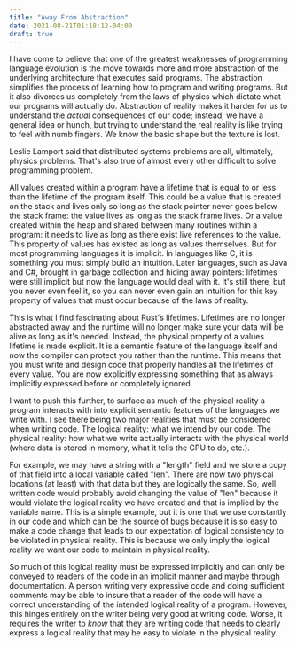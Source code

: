 ```yaml
---
title: "Away From Abstraction"
date: 2021-08-21T01:18:12-04:00
draft: true
---
```


I have come to believe that one of the greatest weaknesses of programming language evolution is the
move towards more and more abstraction of the underlying architecture that executes said programs.
The abstraction simplifies the process of learning how to program and writing programs. But it also
divorces us completely from the laws of physics which dictate what our programs will actually do.
Abstraction of reality makes it harder for us to understand the _actual_ consequences of our code;
instead, we have a general idea or hunch, but trying to understand the real reality is like trying
to feel with numb fingers. We know the basic shape but the texture is lost.

Leslie Lamport said that distributed systems problems are all, ultimately, physics problems. That's
also true of almost every other difficult to solve programming problem.

All values created within a program have a lifetime that is equal to or less than the lifetime of
the program itself. This could be a value that is created on the stack and lives only so long as the
stack pointer never goes below the stack frame: the value lives as long as the stack frame lives.
Or a value created within the heap and shared between many routines within a program: it needs to 
live as long as there exist live references to the value.  This property of values has existed as
long as values themselves. But for most programming languages it is implicit.  In languages like C,
it is something you must simply build an intuition.  Later languages, such as Java and C#, brought
in garbage collection and hiding away pointers: lifetimes were still implicit but now the language
would deal with it. It's still there, but you never even feel it, so you can never even gain an
intuition for this key property of values that must occur because of the laws of reality.

This is what I find fascinating about Rust's lifetimes.  Lifetimes are no longer abstracted away
and the runtime will no longer make sure your data will be alive as long as it's needed. Instead,
the physical property of a values lifetime is made explicit.  It is a semantic feature of the 
language itself and now the compiler can protect you rather than the runtime. This means that you
must write and design code that properly handles all the lifetimes of every value. You are now
explicitly expressing something that as always implicitly expressed before or completely ignored.

I want to push this further, to surface as much of the physical reality a program interacts with
into explicit semantic features of the languages we write with. I see there being two major 
realities that must be considered when writing code.  The logical reality: what we intend by our 
code.  The physical reality: how what we write actually interacts with the physical world (where
data is stored in memory, what it tells the CPU to do, etc.).

For example, we may have a string
with a "length" field and we store a copy of that field into a local variable called "len".  There
are now two physical locations (at least) with that data but they are logically the same. So, well
written code would probably avoid changing the value of "len" because it would violate the logical
reality we have created and that is implied by the variable name. This is a simple example, but it
is one that we use constantly in our code and which can be the source of bugs because it is so
easy to make a code change that leads to our expectation of logical consistency to be violated in
physical reality. This is because we only imply the logical reality we want our code to maintain
in physical reality.

So much of this logical reality must be expressed implicitly and can only be conveyed to readers
of the code in an implicit manner and maybe through documentation. A person writing very expressive
code and doing sufficient comments may be able to insure that a reader of the code will have a correct
understanding of the intended logical reality of a program. However, this hinges entirely on the
writer being very good at writing code. Worse, it requires the writer to _know_ that they are 
writing code that needs to clearly express a logical reality that may be easy to violate in the
physical reality.